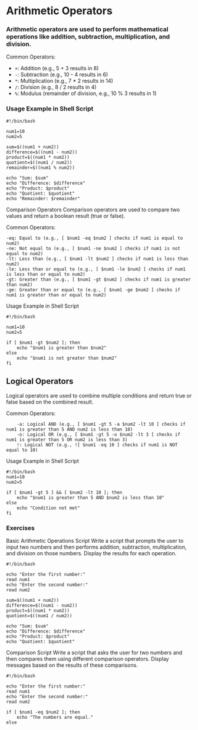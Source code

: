 # Arithmetic Operators

### Arithmetic operators are used to perform mathematical operations like addition, subtraction, multiplication, and division.

Common Operators:

- `+`: Addition (e.g., 5 + 3 results in 8)
- `-`: Subtraction (e.g., 10 - 4 results in 6)
- `*`: Multiplication (e.g., 7 * 2 results in 14)
- `/`: Division (e.g., 8 / 2 results in 4)
- `%`: Modulus (remainder of division, e.g., 10 % 3 results in 1)

### Usage Example in Shell Script

    #!/bin/bash
    
    num1=10
    num2=5
    
    sum=$((num1 + num2))
    difference=$((num1 - num2))
    product=$((num1 * num2))
    quotient=$((num1 / num2))
    remainder=$((num1 % num2))
    
    echo "Sum: $sum"
    echo "Difference: $difference"
    echo "Product: $product"
    echo "Quotient: $quotient"
    echo "Remainder: $remainder"

Comparison Operators
Comparison operators are used to compare two values and return a boolean result (true or false).

Common Operators:
    
    -eq: Equal to (e.g., [ $num1 -eq $num2 ] checks if num1 is equal to num2)
    -ne: Not equal to (e.g., [ $num1 -ne $num2 ] checks if num1 is not equal to num2)
    -lt: Less than (e.g., [ $num1 -lt $num2 ] checks if num1 is less than num2)
    -le: Less than or equal to (e.g., [ $num1 -le $num2 ] checks if num1 is less than or equal to num2)
    -gt: Greater than (e.g., [ $num1 -gt $num2 ] checks if num1 is greater than num2)
    -ge: Greater than or equal to (e.g., [ $num1 -ge $num2 ] checks if num1 is greater than or equal to num2)

Usage Example in Shell Script

    #!/bin/bash
    
    num1=10
    num2=5
    
    if [ $num1 -gt $num2 ]; then
        echo "$num1 is greater than $num2"
    else
        echo "$num1 is not greater than $num2"
    fi

## Logical Operators
Logical operators are used to combine multiple conditions and return true or false based on the combined result.

Common Operators:
        
        -a: Logical AND (e.g., [ $num1 -gt 5 -a $num2 -lt 10 ] checks if num1 is greater than 5 AND num2 is less than 10)
        -o: Logical OR (e.g., [ $num1 -gt 5 -o $num2 -lt 3 ] checks if num1 is greater than 5 OR num2 is less than 3)
        !: Logical NOT (e.g., ![ $num1 -eq 10 ] checks if num1 is NOT equal to 10)

Usage Example in Shell Script

    #!/bin/bash
    num1=10
    num2=5
    
    if [ $num1 -gt 5 ] && [ $num2 -lt 10 ]; then
        echo "$num1 is greater than 5 AND $num2 is less than 10"
    else
        echo "Condition not met"
    fi

### Exercises
Basic Arithmetic Operations Script
Write a script that prompts the user to input two numbers and then performs addition, subtraction, multiplication, and division on those numbers. Display the results for each operation.

    #!/bin/bash
    
    echo "Enter the first number:"
    read num1
    echo "Enter the second number:"
    read num2
    
    sum=$((num1 + num2))
    difference=$((num1 - num2))
    product=$((num1 * num2))
    quotient=$((num1 / num2))
    
    echo "Sum: $sum"
    echo "Difference: $difference"
    echo "Product: $product"
    echo "Quotient: $quotient"

Comparison Script
Write a script that asks the user for two numbers and then compares them using different comparison operators. Display messages based on the results of these comparisons.

    #!/bin/bash
    
    echo "Enter the first number:"
    read num1
    echo "Enter the second number:"
    read num2
    
    if [ $num1 -eq $num2 ]; then
        echo "The numbers are equal."
    else

  
